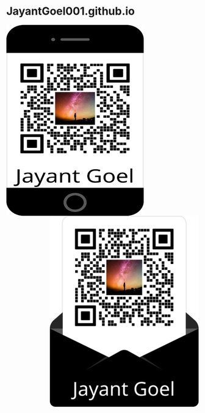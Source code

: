# JayantGoel001.github.io

<a>
<img align="left" height="500px" width="360px" src="https://raw.githubusercontent.com/JayantGoel001/JayantGoel001.github.io/master/images/frame-mobile.webp" alt="Mobile"/>
<img align="right" height="500px" width="390px" src="https://raw.githubusercontent.com/JayantGoel001/JayantGoel001.github.io/master/images/frame-desktop.webp" alt="Desktop"/>
</a>
